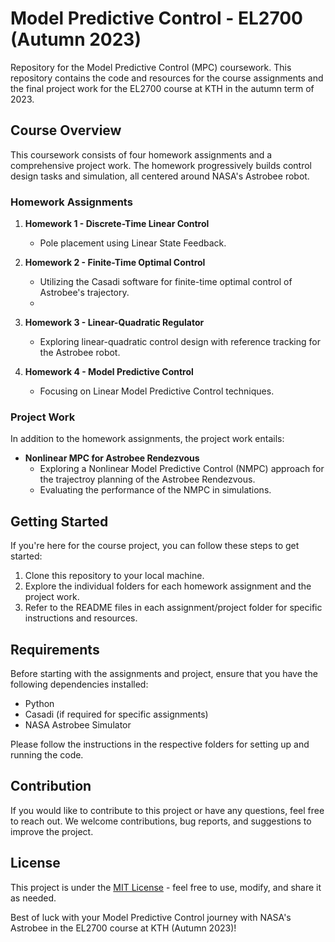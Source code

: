 # Model Predictive Control - EL2700 (Autumn 2023)

Repository for the Model Predictive Control (MPC) coursework. This repository contains the code and resources for the course assignments and the final project work for the EL2700 course at KTH in the autumn term of 2023.

## Course Overview

This coursework consists of four homework assignments and a comprehensive project work. The homework progressively builds control design tasks and simulation, all centered around NASA's Astrobee robot.

### Homework Assignments

1. **Homework 1 - Discrete-Time Linear Control**
   - Pole placement using Linear State Feedback.

2. **Homework 2 - Finite-Time Optimal Control**
   - Utilizing the Casadi software for finite-time optimal control of Astrobee's trajectory.
   - 
3. **Homework 3 - Linear-Quadratic Regulator**
   - Exploring linear-quadratic control design with reference tracking for the Astrobee robot.

4. **Homework 4 - Model Predictive Control**
   - Focusing on Linear Model Predictive Control techniques.

### Project Work

In addition to the homework assignments, the project work entails:

- **Nonlinear MPC for Astrobee Rendezvous**
  - Exploring a Nonlinear Model Predictive Control (NMPC) approach for the trajectroy planning of the Astrobee Rendezvous.
  - Evaluating the performance of the NMPC in simulations.

## Getting Started

If you're here for the course project, you can follow these steps to get started:

1. Clone this repository to your local machine.
2. Explore the individual folders for each homework assignment and the project work.
3. Refer to the README files in each assignment/project folder for specific instructions and resources.

## Requirements

Before starting with the assignments and project, ensure that you have the following dependencies installed:

- Python
- Casadi (if required for specific assignments)
- NASA Astrobee Simulator

Please follow the instructions in the respective folders for setting up and running the code.

## Contribution

If you would like to contribute to this project or have any questions, feel free to reach out. We welcome contributions, bug reports, and suggestions to improve the project.

## License

This project is under the [MIT License](LICENSE) - feel free to use, modify, and share it as needed.

Best of luck with your Model Predictive Control journey with NASA's Astrobee in the EL2700 course at KTH (Autumn 2023)!

